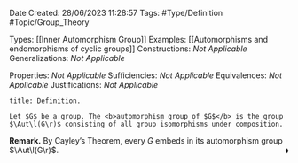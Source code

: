 <div class="topSpace"></div>

Date Created: 28/06/2023 11:28:57
Tags: #Type/Definition #Topic/Group_Theory

Types: [[Inner Automorphism Group]]
Examples: [[Automorphisms and endomorphisms of cyclic groups]]
Constructions: <i>Not Applicable</i>
Generalizations: <i>Not Applicable</i>

Properties: <i>Not Applicable</i>
Sufficiencies: <i>Not Applicable</i>
Equivalences: <i>Not Applicable</i>
Justifications: <i>Not Applicable</i>

``` ad-Definition
title: Definition.

Let $G$ be a group. The <b>automorphism group of $G$</b> is the group $\Aut\l(G\r)$ consisting of all group isomorphisms under composition.

```

<b>Remark.</b> By Cayley’s Theorem, every $G$ embeds in its automorphism group $\Aut\l(G\r)$.<span style="float:right;">$\blacklozenge$</span>
